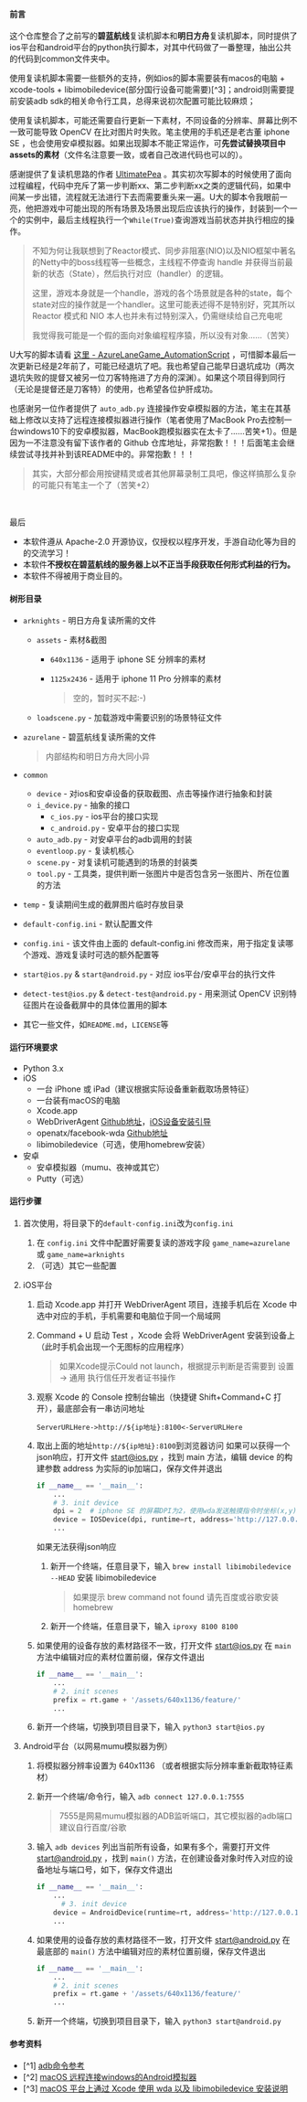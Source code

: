 #### 前言

这个仓库整合了之前写的**碧蓝航线**复读机脚本和**明日方舟**复读机脚本，同时提供了ios平台和android平台的python执行脚本，对其中代码做了一番整理，抽出公共的代码到common文件夹中。

使用复读机脚本需要一些额外的支持，例如ios的脚本需要装有macos的电脑 + xcode-tools + libimobiledevice(部分国行设备可能需要)[^3]；android则需要提前安装adb sdk的相关命令行工具，总得来说初次配置可能比较麻烦；

使用复读机脚本，可能还需要自行更新一下素材，不同设备的分辨率、屏幕比例不一致可能导致 OpenCV 在比对图片时失败。笔主使用的手机还是老古董 iphone SE ，也会使用安卓模拟器。如果出现脚本不能正常运作，可**先尝试替换项目中assets的素材**（文件名注意要一致，或者自己改进代码也可以的）。

感谢提供了复读机思路的作者 [UltimatePea](https://github.com/UltimatePea) 。其实初次写脚本的时候使用了面向过程编程，代码中充斥了第一步判断xx、第二步判断xx之类的逻辑代码，如果中间某一步出错，流程就无法进行下去而需要重头来一遍。U大的脚本令我眼前一亮，他把游戏中可能出现的所有场景及场景出现后应该执行的操作，封装到一个一个的实例中，最后主线程执行一个`While(True)`查询游戏当前状态并执行相应的操作。

> 不知为何让我联想到了Reactor模式、同步非阻塞(NIO)以及NIO框架中著名的Netty中的boss线程等一些概念，主线程不停查询 handle 并获得当前最新的状态（State），然后执行对应（handler）的逻辑。
>
> 这里，游戏本身就是一个handle，游戏的各个场景就是各种的state，每个state对应的操作就是一个handler。这里可能表述得不是特别好，究其所以 Reactor 模式和 NIO 本人也并未有过特别深入，仍需继续给自己充电呢
>
> 我觉得我可能是一个假的面向对象编程程序猿，所以没有对象……（苦笑）

U大写的脚本请看 [这里 - AzureLaneGame_AutomationScript](https://github.com/UltimatePea/AzureLaneGame_AutomationScript) ，可惜脚本最后一次更新已经是2年前了，可能已经退坑了吧。我也希望自己能早日退坑成功（两次退坑失败的提督又被另一位刀客特拖进了方舟的深渊）。如果这个项目得到同行（无论是提督还是刀客特）的使用，也希望各位护肝成功。

也感谢另一位作者提供了 `auto_adb.py` 连接操作安卓模拟器的方法，笔主在其基础上修改以支持了远程连接模拟器进行操作（笔者使用了MacBook Pro去控制一台windows10下的安卓模拟器，MacBook跑模拟器实在太卡了……苦笑+1）。但是因为一不注意没有留下该作者的 Github 仓库地址，非常抱歉！！！后面笔主会继续尝试寻找并补到该README中的。非常抱歉！！！

> 其实，大部分都会用按键精灵或者其他屏幕录制工具吧，像这样搞那么复杂的可能只有笔主一个了（苦笑+2）

​        

最后

- 本软件遵从 Apache-2.0 开源协议，仅授权以程序开发，手游自动化等为目的的交流学习！
- 本软件**不授权在碧蓝航线的服务器上以不正当手段获取任何形式利益的行为。**
- 本软件不得被用于商业目的。



#### 树形目录

- `arknights` - 明日方舟复读所需的文件

  - `assets` - 素材&截图

    - `640x1136` - 适用于 iphone SE 分辨率的素材

    - `1125x2436` - 适用于 iphone 11 Pro 分辨率的素材 

      > 空的，暂时买不起:-)

  - `loadscene.py` - 加载游戏中需要识别的场景特征文件

- `azurelane` - 碧蓝航线复读所需的文件

  > 内部结构和明日方舟大同小异

- `common`

  - `device` - 对ios和安卓设备的获取截图、点击等操作进行抽象和封装
  - `i_device.py` - 抽象的接口
    - `c_ios.py` - ios平台的接口实现
    - `c_android.py` - 安卓平台的接口实现
  - `auto_adb.py` - 对安卓平台的adb调用的封装
  - `eventloop.py` - 复读机核心
  - `scene.py` - 对复读机可能遇到的场景的封装类
  - `tool.py` - 工具类，提供判断一张图片中是否包含另一张图片、所在位置的方法

- `temp` - 复读期间生成的截屏图片临时存放目录

- `default-config.ini` - 默认配置文件

- `config.ini` - 该文件由上面的 default-config.ini 修改而来，用于指定复读哪个游戏、游戏复读时可选的额外配置等

- `start@ios.py` & `start@android.py` - 对应 ios平台/安卓平台的执行文件

- `detect-test@ios.py` & `detect-test@android.py` - 用来测试 OpenCV 识别特征图片在设备截屏中的具体位置用的脚本

- 其它一些文件，如`README.md`，`LICENSE`等



#### 运行环境要求

- Python 3.x
- iOS
  - 一台 iPhone 或 iPad（建议根据实际设备重新截取场景特征）
  - 一台装有macOS的电脑
  - Xcode.app
  - WebDriverAgent [Github地址](https://github.com/appium/WebDriverAgent)，[iOS设备安装引导](https://testerhome.com/topics/7220)
  - openatx/facebook-wda [Github地址](https://github.com/openatx/facebook-wda)
  - libimobiledevice（可选，使用homebrew安装）
- 安卓
  - 安卓模拟器（mumu、夜神或其它）
  - Putty（可选）



#### 运行步骤

1. 首次使用，将目录下的`default-config.ini`改为`config.ini`

   1. 在 `config.ini` 文件中配置好需要复读的游戏字段 `game_name=azurelane` 或 `game_name=arknights`
   2. （可选）其它一些配置

2. iOS平台
   1. 启动 Xcode.app 并打开 WebDriverAgent 项目，连接手机后在 Xcode 中选中对应的手机，手机需要和电脑位于同一个局域网

   2. Command + U 启动 Test ，Xcode 会将 WebDriverAgent 安装到设备上（此时手机会出现一个无图标的应用程序）

      > 如果Xcode提示Could not launch，根据提示判断是否需要到 设置 -> 通用 执行信任开发者证书操作

   3. 观察 Xcode 的 Console 控制台输出（快捷键 Shift+Command+C 打开），最底部会有一串访问地址

      ```
      ServerURLHere->http://${ip地址}:8100<-ServerURLHere
      ```

   4. 取出上面的地址`http://${ip地址}:8100`到浏览器访问
      如果可以获得一个json响应，打开文件 start@ios.py ，找到 main 方法，编辑 device 的构建参数 address 为实际的ip加端口，保存文件并退出

      ``` python
      if __name__ == '__main__':
          ...
          # 3. init device
          dpi = 2  # iphone SE 的屏幕DPI为2，使用wda发送触摸指令时坐标(x,y)需要除以相应的dpi
          device = IOSDevice(dpi, runtime=rt, address='http://127.0.0.1:8100')
          ...
      ```

      如果无法获得json响应

      1. 新开一个终端，任意目录下，输入 `brew install libimobiledevice --HEAD` 安装 libimobiledevice

         > 如果提示 brew command not found 请先百度或谷歌安装 homebrew

      2. 新开一个终端，任意目录下，输入 `iproxy 8100 8100` 

   5. 如果使用的设备存放的素材路径不一致，打开文件 start@ios.py 在 `main` 方法中编辑对应的素材位置前缀，保存文件退出

      ``` python
      if __name__ == '__main__':
          ...
          # 2. init scenes
          prefix = rt.game + '/assets/640x1136/feature/'
          ...
      ```

   6. 新开一个终端，切换到项目目录下，输入 `python3 start@ios.py`

3. Android平台（以网易mumu模拟器为例）
   1. 将模拟器分辨率设置为 640x1136 （或者根据实际分辨率重新截取特征素材）
     
   2. 新开一个终端/命令行，输入 `adb connect 127.0.0.1:7555`

      > 7555是网易mumu模拟器的ADB监听端口，其它模拟器的adb端口建议自行百度/谷歌

   3. 输入 `adb devices` 列出当前所有设备，如果有多个，需要打开文件 start@android.py ，找到 `main()` 方法，在创建设备对象时传入对应的设备地址与端口号，如下，保存文件退出

      ``` python
      if __name__ == '__main__':
          ...
      		# 3. init device
          device = AndroidDevice(runtime=rt, address='http://127.0.0.1:7555')
          ...
      ```

   4. 如果使用的设备存放的素材路径不一致，打开文件 start@android.py 在最底部的 `main()` 方法中编辑对应的素材位置前缀，保存文件退出

      ``` python
      if __name__ == '__main__':
          ...
          # 2. init scenes
          prefix = rt.game + '/assets/640x1136/feature/'
          ...
      ```

   5. 新开一个终端，切换到项目目录下，输入 `python3 start@android.py`


#### 参考资料

- [^1] [adb命令参考](https://www.wanandroid.com/blog/show/2309)
- [^2] [macOS 远程连接windows的Android模拟器](https://nicoster.github.io/%E8%BF%9C%E7%A8%8B%E8%BF%90%E8%A1%8C-android-%E6%A8%A1%E6%8B%9F%E5%99%A8/)
- [^3] [macOS 平台上通过 Xcode 使用 wda 以及 libimobiledevice 安装说明](https://github.com/wangshub/wechat_jump_game/wiki/Android-和-iOS-操作步骤#二ios-手机操作步骤)